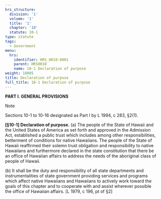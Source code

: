 ```yaml
---
hrs_structure:
  division: '1'
  volume: '1'
  title: '1'
  chapter: '10'
  statute: 10-1
type: statute
tags:
  - Government
menu:
  hrs:
    identifier: HRS_0010-0001
    parent: HRS0010
    name: 10-1 Declaration of purpose
weight: 18005
title: Declaration of purpose
full_title: 10-1 Declaration of purpose
---
```

**PART I. GENERAL PROVISIONS**

Note

Sections 10-1 to 10-16 designated as Part I by L 1994, c 283, §2(1).

**[§10-1] Declaration of purpose.** (a) The people of the State of Hawaii and the United States of America as set forth and approved in the Admission Act, established a public trust which includes among other responsibilities, betterment of conditions for native Hawaiians. The people of the State of Hawaii reaffirmed their solemn trust obligation and responsibility to native Hawaiians and furthermore declared in the state constitution that there be an office of Hawaiian affairs to address the needs of the aboriginal class of people of Hawaii.

(b) It shall be the duty and responsibility of all state departments and instrumentalities of state government providing services and programs which affect native Hawaiians and Hawaiians to actively work toward the goals of this chapter and to cooperate with and assist wherever possible the office of Hawaiian affairs. [L 1979, c 196, pt of §2]